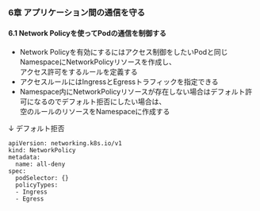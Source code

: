 ### 6章 アプリケーション間の通信を守る
#### 6.1 Network Policyを使ってPodの通信を制御する

- Network Policyを有効にするにはアクセス制御をしたいPodと同じNamespaceにNetworkPolicyリソースを作成し、<br>アクセス許可をするルールを定義する
- アクセスルールにはIngressとEgressトラフィックを指定できる
- Namespace内にNetworkPolicyリソースが存在しない場合はデフォルト許可になるのでデフォルト拒否にしたい場合は、<br>空のルールのリソースをNamespaceに作成する

↓ デフォルト拒否
```
apiVersion: networking.k8s.io/v1
kind: NetworkPolicy
metadata:
  name: all-deny
spec:
  podSelector: {}
  policyTypes:
  - Ingress
  - Egress
```
